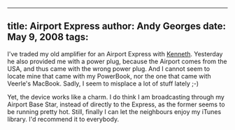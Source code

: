 -----
title:  Airport Express
author: Andy Georges
date: May 9, 2008
tags: 
-----







I've traded my old amplifier for an Airport Express with
[Kenneth](http://trappist.elis.ugent.be/~kehoste/blog/). Yesterday he
also provided me with a power plug, because the Airport comes from the
USA, and thus came with the wrong power plug. And I cannot seem to
locate mine that came with my PowerBook, nor the one that came with
Veerle's MacBook. Sadly, I seem to misplace a lot of stuff lately ;-)


Yet, the device works like a charm. I do think I am broadcasting through
my Airport Base Star, instead of directly to the Express, as the former
seems to be running pretty hot. Still, finally I can let the neighbours
enjoy my iTunes library. I'd recommend it to everybody.




